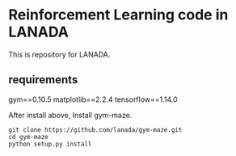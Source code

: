 # Reinforcement Learning code in LANADA

This is repository for LANADA.

## requirements
gym==0.10.5
matplotlib==2.2.4
tensorflow==1.14.0

After install above, Install gym-maze.
```
git clone https://github.com/lanada/gym-maze.git
cd gym-maze
python setup.py install
```
